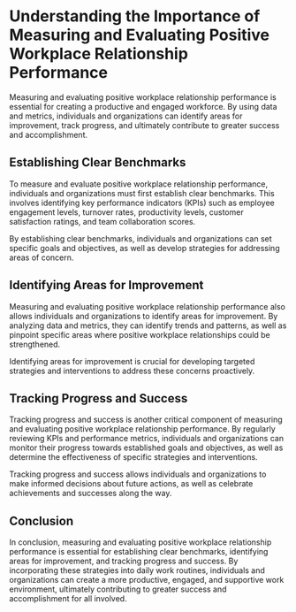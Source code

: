 Understanding the Importance of Measuring and Evaluating Positive Workplace Relationship Performance
=====================================================================================================================================================================================

Measuring and evaluating positive workplace relationship performance is essential for creating a productive and engaged workforce. By using data and metrics, individuals and organizations can identify areas for improvement, track progress, and ultimately contribute to greater success and accomplishment.

Establishing Clear Benchmarks
-----------------------------

To measure and evaluate positive workplace relationship performance, individuals and organizations must first establish clear benchmarks. This involves identifying key performance indicators (KPIs) such as employee engagement levels, turnover rates, productivity levels, customer satisfaction ratings, and team collaboration scores.

By establishing clear benchmarks, individuals and organizations can set specific goals and objectives, as well as develop strategies for addressing areas of concern.

Identifying Areas for Improvement
---------------------------------

Measuring and evaluating positive workplace relationship performance also allows individuals and organizations to identify areas for improvement. By analyzing data and metrics, they can identify trends and patterns, as well as pinpoint specific areas where positive workplace relationships could be strengthened.

Identifying areas for improvement is crucial for developing targeted strategies and interventions to address these concerns proactively.

Tracking Progress and Success
-----------------------------

Tracking progress and success is another critical component of measuring and evaluating positive workplace relationship performance. By regularly reviewing KPIs and performance metrics, individuals and organizations can monitor their progress towards established goals and objectives, as well as determine the effectiveness of specific strategies and interventions.

Tracking progress and success allows individuals and organizations to make informed decisions about future actions, as well as celebrate achievements and successes along the way.

Conclusion
----------

In conclusion, measuring and evaluating positive workplace relationship performance is essential for establishing clear benchmarks, identifying areas for improvement, and tracking progress and success. By incorporating these strategies into daily work routines, individuals and organizations can create a more productive, engaged, and supportive work environment, ultimately contributing to greater success and accomplishment for all involved.


